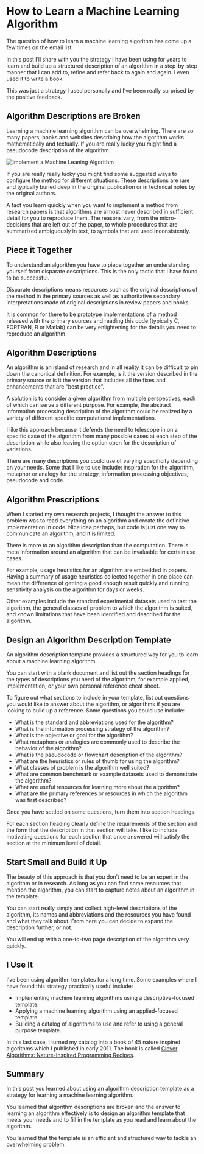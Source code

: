 # How to Learn a Machine Learning Algorithm



The question of how to learn a machine learning algorithm has come up a few times on the email list.

In this post I’ll share with you the strategy I have been using for years to learn and build up a structured description of an algorithm in a step-by-step manner that I can add to, refine and refer back to again and again. I even used it to write a book.

This was just a strategy I used personally and I’ve been really surprised by the positive feedback.



## Algorithm Descriptions are Broken

Learning a machine learning algorithm can be overwhelming. There are so many papers, books and websites describing how the algorithm works mathematically and textually. If you are really lucky you might find a pseudocode description of the algorithm.

![Implement a Machine Leaning Algorithm](https://machinelearningmastery.com/wp-content/uploads/2014/01/Implement-a-Machine-Leaning-Algorithm.jpg)



If you are really really lucky you might find some suggested ways to configure the method for different situations. These descriptions are rare and typically buried deep in the original publication or in technical notes by the original authors.

A fact you learn quickly when you want to implement a method from research papers is that algorithms are almost never described in sufficient detail for you to reproduce them. The reasons vary, from the micro-decisions that are left out of the paper, to whole procedures that are summarized ambiguously in text, to symbols that are used inconsistently. 

 

## Piece it Together

To understand an algorithm you have to piece together an understanding yourself from disparate descriptions. This is the only tactic that I have found to be successful.

Disparate descriptions means resources such as the original descriptions of the method in the primary sources as well as authoritative secondary interpretations made of original descriptions in review papers and books.

It is common for there to be prototype implementations of a method released with the primary sources and reading this code (typically C, FORTRAN, R or Matlab) can be very enlightening for the details you need to reproduce an algorithm.

## Algorithm Descriptions

An algorithm is an island of research and in all reality it can be difficult to pin down the canonical definition. For example, is it the version described in the primary source or is it the version that includes all the fixes and enhancements that are “best practice”.

A solution is to consider a given algorithm from multiple perspectives, each of which can serve a different purpose. For example, the abstract information processing description of the algorithm could be realized by a variety of different specific computational implementations.

I like this approach because it defends the need to telescope in on a specific case of the algorithm from many possible cases at each step of the description while also leaving the option open for the description of variations.

There are many descriptions you could use of varying specificity depending on your needs. Some that I like to use include: inspiration for the algorithm, metaphor or analogy for the strategy, information processing objectives, pseudocode and code.

## Algorithm Prescriptions

When I started my own research projects, I thought the answer to this problem was to read everything on an algorithm and create the definitive implementation in code. Nice idea perhaps, but code is just one way to communicate an algorithm, and it is limited.

There is more to an algorithm description than the computation. There is meta information around an algorithm that can be invaluable for certain use cases.

For example, usage heuristics for an algorithm are embedded in papers. Having a summary of usage heuristics collected together in one place can mean the difference of getting a good enough result quickly and running sensitivity analysis on the algorithm for days or weeks.

Other examples include the standard experimental datasets used to test the algorithm, the general classes of problem to which the algorithm is suited, and known limitations that have been identified and described for the algorithm.

## Design an Algorithm Description Template

An algorithm description template provides a structured way for you to learn about a machine learning algorithm.

You can start with a blank document and list out the section headings for the types of descriptions you need of the algorithm, for example applied, implementation, or your own personal reference cheat sheet.

To figure out what sections to include in your template, list out questions you would like to answer about the algorithm, or algorithms if you are looking to build up a reference. Some questions you could use include:

- What is the standard and abbreviations used for the algorithm?
- What is the information processing strategy of the algorithm?
- What is the objective or goal for the algorithm?
- What metaphors or analogies are commonly used to describe the behavior of the algorithm?
- What is the pseudocode or flowchart description of the algorithm?
- What are the heuristics or rules of thumb for using the algorithm?
- What classes of problem is the algorithm well suited?
- What are common benchmark or example datasets used to demonstrate the algorithm?
- What are useful resources for learning more about the algorithm?
- What are the primary references or resources in which the algorithm was first described?

Once you have settled on some questions, turn them into section headings.

For each section heading clearly define the requirements of the section and the form that the description in that section will take. I like to include motivating questions for each section that once answered will satisfy the section at the minimum level of detail.

## Start Small and Build it Up

The beauty of this approach is that you don’t need to be an expert in the algorithm or in research. As long as you can find some resources that mention the algorithm, you can start to capture notes about an algorithm in the template.

You can start really simply and collect high-level descriptions of the algorithm, its names and abbreviations and the resources you have found and what they talk about. From here you can decide to expand the description further, or not.

You will end up with a one-to-two page description of the algorithm very quickly.

## I Use It

I’ve been using algorithm templates for a long time. Some examples where I have found this strategy practically useful include:

- Implementing machine learning algorithms using a descriptive-focused template.
- Applying a machine learning algorithm using an applied-focused template.
- Building a catalog of algorithms to use and refer to using a general purpose template.

In this last case, I turned my catalog into a book of 45 nature inspired algorithms which I published in early 2011. The book is called [Clever Algorithms: Nature-Inspired Programming Recipes](https://github.com/clever-algorithms/CleverAlgorithms).

## Summary

In this post you learned about using an algorithm description template as a strategy for learning a machine learning algorithm.

You learned that algorithm descriptions are broken and the answer to learning an algorithm effectively is to design an algorithm template that meets your needs and to fill in the template as you read and learn about the algorithm.

You learned that the template is an efficient and structured way to tackle an overwhelming problem.